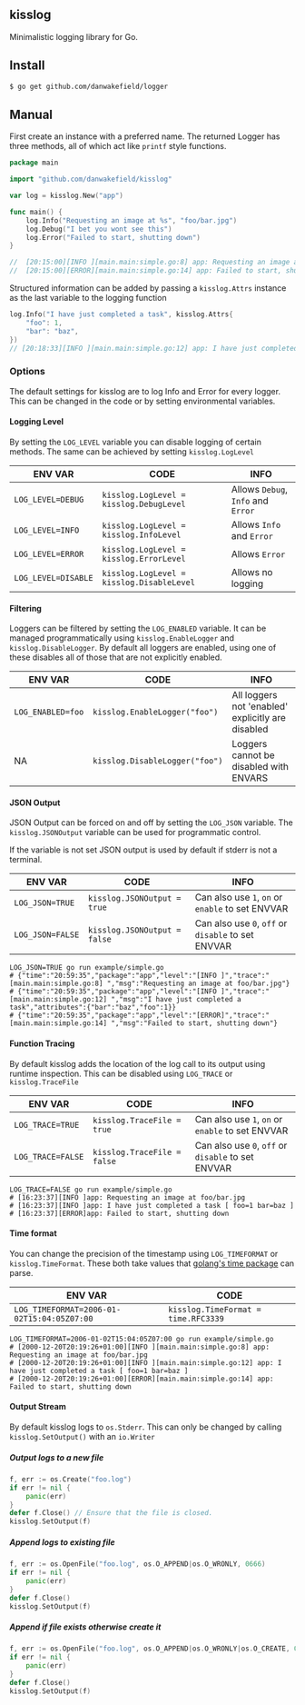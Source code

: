 ## kisslog

Minimalistic logging library for Go.

## Install

```bash
$ go get github.com/danwakefield/logger
```

## Manual

First create an instance with a preferred name.
The returned Logger has three methods, all of which act like `printf` style functions.
```go
package main

import "github.com/danwakefield/kisslog"

var log = kisslog.New("app")

func main() {
	log.Info("Requesting an image at %s", "foo/bar.jpg")
	log.Debug("I bet you wont see this")
	log.Error("Failed to start, shutting down")
}

//  [20:15:00][INFO ][main.main:simple.go:8] app: Requesting an image at foo/bar.jpg
//  [20:15:00][ERROR][main.main:simple.go:14] app: Failed to start, shutting down
```

Structured information can be added by passing a `kisslog.Attrs`
instance as the last variable to the logging function

```go
log.Info("I have just completed a task", kisslog.Attrs{
    "foo": 1,
    "bar": "baz",
})
// [20:18:33][INFO ][main.main:simple.go:12] app: I have just completed a task [ foo=1 bar=baz ]
```

### Options

The default settings for kisslog are to log Info and Error for every logger.
This can be changed in the code or by setting environmental variables.

#### Logging Level
By setting the `LOG_LEVEL` variable you can disable logging of certain methods.
The same can be achieved by setting `kisslog.LogLevel`

|       ENV VAR       |                  CODE                     |               INFO                 |
| ------------------- | ----------------------------------------- | ---------------------------------- |
| `LOG_LEVEL=DEBUG`   | `kisslog.LogLevel = kisslog.DebugLevel`   | Allows `Debug`, `Info` and `Error` |
| `LOG_LEVEL=INFO`    | `kisslog.LogLevel = kisslog.InfoLevel`    | Allows `Info` and `Error`          |
| `LOG_LEVEL=ERROR`   | `kisslog.LogLevel = kisslog.ErrorLevel`   | Allows `Error`                     |
| `LOG_LEVEL=DISABLE` | `kisslog.LogLevel = kisslog.DisableLevel` | Allows no logging                  |

#### Filtering
Loggers can be filtered by setting the `LOG_ENABLED` variable.
It can be managed programmatically using `kisslog.EnableLogger` and `kisslog.DisableLogger`.
By default all loggers are enabled, using one of these disables all of those that are not explicitly enabled.

|       ENV VAR       |           CODE                 |               INFO                                  |
| ------------------- | ------------------------------ | --------------------------------------------------- |
| `LOG_ENABLED=foo`   | `kisslog.EnableLogger("foo")`  |  All loggers not 'enabled' explicitly are disabled  |
|        NA           | `kisslog.DisableLogger("foo")` |  Loggers cannot be disabled with ENVARS             |


#### JSON Output
JSON Output can be forced on and off by setting the `LOG_JSON` variable.
The `kisslog.JSONOutput` variable can be used for programmatic control.

If the variable is not set JSON output is used by default if stderr is
not a terminal.

|       ENV VAR       |           CODE               |               INFO                                  |
| ------------------- | ---------------------------- | --------------------------------------------------- |
| `LOG_JSON=TRUE`     | `kisslog.JSONOutput = true`  |  Can also use `1`, `on` or `enable` to set ENVVAR   |
| `LOG_JSON=FALSE`    | `kisslog.JSONOutput = false` |  Can also use `0`, `off` or `disable` to set ENVVAR |

```
LOG_JSON=TRUE go run example/simple.go
# {"time":"20:59:35","package":"app","level":"[INFO ]","trace":"[main.main:simple.go:8] ","msg":"Requesting an image at foo/bar.jpg"}
# {"time":"20:59:35","package":"app","level":"[INFO ]","trace":"[main.main:simple.go:12] ","msg":"I have just completed a task","attributes":{"bar":"baz","foo":1}}
# {"time":"20:59:35","package":"app","level":"[ERROR]","trace":"[main.main:simple.go:14] ","msg":"Failed to start, shutting down"}
```

#### Function Tracing
By default kisslog adds the location of the log call to its output using runtime inspection.
This can be disabled using `LOG_TRACE` or `kisslog.TraceFile`

|       ENV VAR       |           CODE               |               INFO                                  |
| ------------------- | ---------------------------- | --------------------------------------------------- |
| `LOG_TRACE=TRUE`    | `kisslog.TraceFile = true`   |  Can also use `1`, `on` or `enable` to set ENVVAR   |
| `LOG_TRACE=FALSE`   | `kisslog.TraceFile = false`  |  Can also use `0`, `off` or `disable` to set ENVVAR |

```
LOG_TRACE=FALSE go run example/simple.go
# [16:23:37][INFO ]app: Requesting an image at foo/bar.jpg
# [16:23:37][INFO ]app: I have just completed a task [ foo=1 bar=baz ]
# [16:23:37][ERROR]app: Failed to start, shutting down
```


#### Time format
You can change the precision of the timestamp using `LOG_TIMEFORMAT` or `kisslog.TimeFormat`.
These both take values that [golang's time package](https://golang.org/pkg/time/#Constants) can parse.

|       ENV VAR                              |           CODE                      |
| ------------------------------------------ | ----------------------------------- |
| `LOG_TIMEFORMAT=2006-01-02T15:04:05Z07:00` | `kisslog.TimeFormat = time.RFC3339` |

```
LOG_TIMEFORMAT=2006-01-02T15:04:05Z07:00 go run example/simple.go
# [2000-12-20T20:19:26+01:00][INFO ][main.main:simple.go:8] app: Requesting an image at foo/bar.jpg
# [2000-12-20T20:19:26+01:00][INFO ][main.main:simple.go:12] app: I have just completed a task [ foo=1 bar=baz ]
# [2000-12-20T20:19:26+01:00][ERROR][main.main:simple.go:14] app: Failed to start, shutting down
```
#### Output Stream
By default kisslog logs to `os.Stderr`.
This can only be changed by calling `kisslog.SetOutput()` with an `io.Writer`

##### Output logs to a new file
```go
f, err := os.Create("foo.log")
if err != nil {
    panic(err)
}
defer f.Close() // Ensure that the file is closed.
kisslog.SetOutput(f)
```

##### Append logs to existing file
```go
f, err := os.OpenFile("foo.log", os.O_APPEND|os.O_WRONLY, 0666)
if err != nil {
    panic(err)
}
defer f.Close()
kisslog.SetOutput(f)
```

##### Append if file exists otherwise create it
```go
f, err := os.OpenFile("foo.log", os.O_APPEND|os.O_WRONLY|os.O_CREATE, 0666)
if err != nil {
    panic(err)
}
defer f.Close()
kisslog.SetOutput(f)
```
